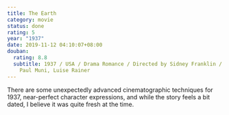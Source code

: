 ```yaml
---
title: The Earth
category: movie
status: done
rating: 5
year: "1937"
date: 2019-11-12 04:10:07+08:00
douban:
  rating: 8.8
  subtitle: 1937 / USA / Drama Romance / Directed by Sidney Franklin / Starring
    Paul Muni, Luise Rainer
---
```


There are some unexpectedly advanced cinematographic techniques for 1937, near-perfect character expressions, and while the story feels a bit dated, I believe it was quite fresh at the time.
